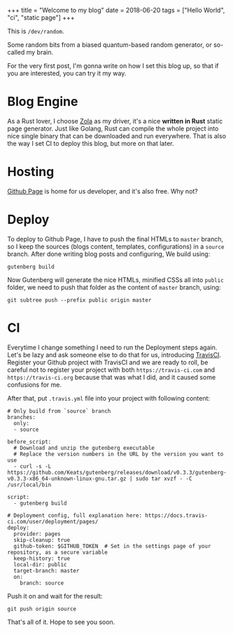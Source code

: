 +++
title = "Welcome to my blog"
date = 2018-06-20
tags = ["Hello World", "ci", "static page"]
+++

This is `/dev/random`.

Some random bits from a biased quantum-based random generator, or so-called my brain.

For the very first post, I'm gonna write on how I set this blog up, so that if you
are interested, you can try it my way.
<!-- more -->

# Blog Engine

As a Rust lover, I choose [Zola](https://www.getzola.org/) as my driver, it's
a nice **written in Rust** static page generator. Just like Golang, Rust can compile
the whole project into nice single binary that can be downloaded and run everywhere.
That is also the way I set CI to deploy this blog, but more on that later.

# Hosting

[Github Page](https://pages.github.com) is home for us developer, and it's also free. Why not?

# Deploy

To deploy to Github Page, I have to push the final HTMLs to `master` branch,
so I keep the sources (blogs content, templates, configurations) in a `source` branch.
After done writing blog posts and configuring, We build using:
```
gutenberg build
```
Now Gutenberg will generate the nice HTMLs, minified CSSs all into `public` folder, we need to push
that folder as the content of `master` branch, using:
```
git subtree push --prefix public origin master
```

# CI

Everytime I change something I need to run the Deployment steps again. 
Let's be lazy and ask someone else to do that for us, introducing 
[TravisCI](https://travis-ci.com).  
Register your Github project with TravisCI and we are ready to roll, be careful not to register
your project with both `https://travis-ci.com` and `https://travis-ci.org` because that was
what I did, and it caused some confusions for me.

After that, put `.travis.yml` file into your project with following content:
```
# Only build from `source` branch
branches:
  only:
  - source

before_script:
  # Download and unzip the gutenberg executable
  # Replace the version numbers in the URL by the version you want to use
  - curl -s -L https://github.com/Keats/gutenberg/releases/download/v0.3.3/gutenberg-v0.3.3-x86_64-unknown-linux-gnu.tar.gz | sudo tar xvzf - -C /usr/local/bin

script:
  - gutenberg build

# Deployment config, full explanation here: https://docs.travis-ci.com/user/deployment/pages/
deploy:
  provider: pages
  skip-cleanup: true
  github-token: $GITHUB_TOKEN  # Set in the settings page of your repository, as a secure variable
  keep-history: true
  local-dir: public
  target-branch: master
  on:
    branch: source
```

Push it on and wait for the result:
```
git push origin source
```

That's all of it. Hope to see you soon.
